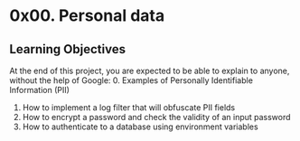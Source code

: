 # 0x00. Personal data
## Learning Objectives
At the end of this project, you are expected to be able to explain to anyone, without the help of Google:
0. Examples of Personally Identifiable Information (PII)
1. How to implement a log filter that will obfuscate PII fields
2. How to encrypt a password and check the validity of an input password
3. How to authenticate to a database using environment variables
